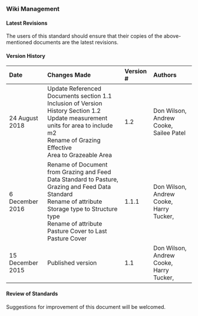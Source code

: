 ### Wiki Management

#### Latest Revisions
The users of this standard should ensure that their copies of the above-mentioned documents are the latest revisions. 

#### Version History
Date | Changes Made | Version # | Authors
:--- | :----------- | :-------- | :------
24 August 2018 | Update Referenced Documents section 1.1 <br> Inclusion of Version History Section 1.2 <br> Update measurement units for area to include m2 <br> Rename of Grazing Effective <br> Area to Grazeable Area | 1.2 | Don Wilson, Andrew Cooke, Sailee Patel 
6 December 2016	| Rename of Document from Grazing and Feed Data Standard to Pasture, Grazing and Feed Data Standard <br> Rename of attribute Storage type to Structure type <br> Rename of attribute Pasture Cover to Last Pasture Cover | 1.1.1 | Don Wilson, Andrew Cooke, Harry Tucker, 
15 December 2015 | Published version | 1.1 | Don Wilson, Andrew Cooke, Harry Tucker, 


#### Review of Standards
Suggestions for improvement of this document will be welcomed.  
